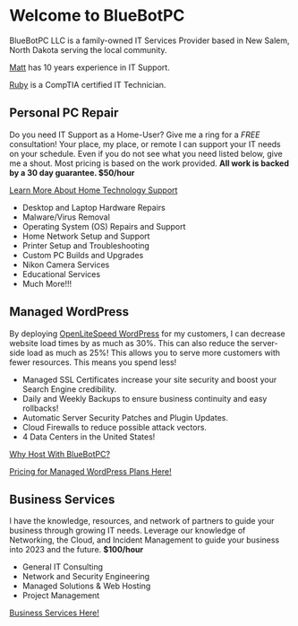 # Welcome to BlueBotPC

BlueBotPC LLC is a family-owned IT Services Provider based in New Salem, North Dakota serving the local community.

[Matt](https://www.mattfaulkner.net) has 10 years experience in IT Support.

[Ruby](https://www.mattfaulkner.net/about/ruby/) is a CompTIA certified IT Technician.

## Personal PC Repair

Do you need IT Support as a Home-User? Give me a ring for a _FREE_ consultation! Your place, my place, or remote I can support your IT needs on your schedule. Even if you do not see what you need listed below, give me a shout. Most pricing is based on the work provided. **All work is backed by a 30 day guarantee. $50/hour**

[Learn More About Home Technology Support](https://bluebotpc.com/pages/pc)

- Desktop and Laptop Hardware Repairs
- Malware/Virus Removal
- Operating System (OS) Repairs and Support
- Home Network Setup and Support
- Printer Setup and Troubleshooting
- Custom PC Builds and Upgrades
- Nikon Camera Services
- Educational Services
- Much More!!!

## Managed WordPress

By deploying [OpenLiteSpeed WordPress](https://openlitespeed.org/) for my customers, I can decrease website load times by as much as 30%. This can also reduce the server-side load as much as 25%! This allows you to serve more customers with fewer resources. This means you spend less!

- Managed SSL Certificates increase your site security and boost your Search Engine credibility.
- Daily and Weekly Backups to ensure business continuity and easy rollbacks!
- Automatic Server Security Patches and Plugin Updates.
- Cloud Firewalls to reduce possible attack vectors.
- 4 Data Centers in the United States!

[Why Host With BlueBotPC?](https://bluebotpc.com/pages/features)

[Pricing for Managed WordPress Plans Here!](https://bluebotpc.com/pages/wordpress)

## Business Services

I have the knowledge, resources, and network of partners to guide your business through growing IT needs. Leverage our knowledge of Networking, the Cloud, and Incident Management to guide your business into 2023 and the future. **$100/hour**

- General IT Consulting
- Network and Security Engineering
- Managed Solutions & Web Hosting
- Project Management

[Business Services Here!](https://bluebotpc.com/pages/biz-services)
